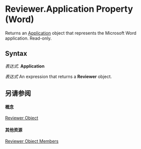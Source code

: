 
# Reviewer.Application Property (Word)

Returns an [Application](d1cf6f8f-4e88-bf01-93b4-90a83f79cb44.md) object that represents the Microsoft Word application. Read-only.


## Syntax

 _表达式_. **Application**

 _表达式_ An expression that returns a **Reviewer** object.


## 另请参阅


#### 概念


[Reviewer Object](d7824ac4-d62a-b8f8-a80c-6999a999456c.md)
#### 其他资源


[Reviewer Object Members](http://msdn.microsoft.com/library/d0d4914e-c218-e0e8-3e6b-6e04f4f56991%28Office.15%29.aspx)